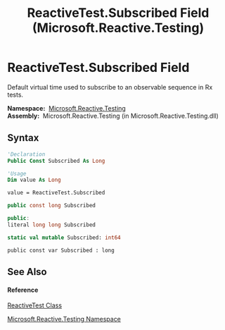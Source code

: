 ﻿---
title: ReactiveTest.Subscribed Field (Microsoft.Reactive.Testing)
TOCTitle: Subscribed Field
ms:assetid: F:Microsoft.Reactive.Testing.ReactiveTest.Subscribed
ms:mtpsurl: https://msdn.microsoft.com/en-us/library/microsoft.reactive.testing.reactivetest.subscribed(v=VS.103)
ms:contentKeyID: 36069725
ms.date: 06/28/2011
mtps_version: v=VS.103
f1_keywords:
- Microsoft.Reactive.Testing.ReactiveTest.Subscribed
dev_langs:
- CSharp
- JScript
- VB
- FSharp
- c++
---

# ReactiveTest.Subscribed Field

Default virtual time used to subscribe to an observable sequence in Rx tests.

**Namespace:**  [Microsoft.Reactive.Testing](hh212009\(v=vs.103\).md)  
**Assembly:**  Microsoft.Reactive.Testing (in Microsoft.Reactive.Testing.dll)

## Syntax

``` vb
'Declaration
Public Const Subscribed As Long
```

``` vb
'Usage
Dim value As Long

value = ReactiveTest.Subscribed
```

``` csharp
public const long Subscribed
```

``` c++
public:
literal long long Subscribed
```

``` fsharp
static val mutable Subscribed: int64
```

``` jscript
public const var Subscribed : long
```

## See Also

#### Reference

[ReactiveTest Class](hh229546\(v=vs.103\).md)

[Microsoft.Reactive.Testing Namespace](hh212009\(v=vs.103\).md)

